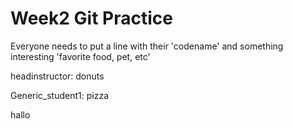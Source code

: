 # Week2 Git Practice

Everyone needs to put a line with their 'codename' and something interesting 'favorite food, pet, etc'

headinstructor:  donuts

Generic_student1: pizza

hallo
